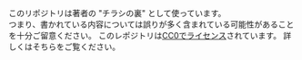 このリポジトリは著者の "チラシの裏" として使っています。<br />
つまり、書かれている内容については誤りが多く含まれている可能性があることを十分ご留意ください。
このレポジトリは[CC0でライセンス](./LICENSE)されています。
詳しくはそちらをご覧ください。

